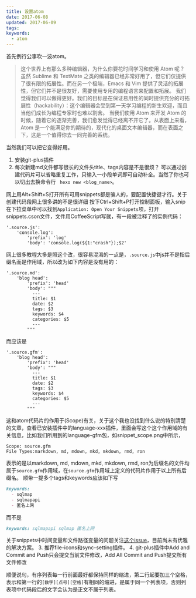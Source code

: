 ```yaml
---
title: 设置atom
date: 2017-06-08
updated: 2017-06-09
tags:
keywords:
  - atom
---
```

首先例行公事吹一波atom。
>这个世界上有那么多种编辑器，为什么你要花时间学习和使用 Atom 呢？
虽然 Sublime 和 TextMate 之类的编辑器已经非常好用了，但它们仅提供了很有限的拓展性。而在另一个极端，Emacs 和 Vim 提供了灵活的拓展性，但它们并不是很友好，需要使用专用的编程语言来配置和拓展。
我们觉得我们可以做得更好。我们的目标是在保证易用性的同时提供充分的可拓展性（hackability）：这个编辑器会受到第一天学习编程的新生欢迎，而且当他们成长为编程专家时也难以割舍。
当我们使用 Atom 来开发 Atom 的时候，随着它的逐渐完善，我们愈发觉得已经离不开它了。从表面上来看，Atom 是一个能满足你的期待的，现代化的桌面文本编辑器，而在表面之下，这是一个值得你去一同完善的系统。

<!-- more -->

当然我们可以把它变得好用。
1. 安装git-plus插件
2. 每次新建md文件都写很长的文件头title、tags内容是不是很烦？
可以通过创建代码片可以省略重复工作，只输入一小段单词即可自动补全。当然了你也可以切出去换命令行 ` hexo new <blog_name>`。

网上用Alt+Shift+S打开所有可用snippets都是骗人的，要配置快捷键才行。关于创建代码段网上很多讲的不是很详细
按下Ctrl+Shift+P打开控制面板，输入snip在下拉菜单中可以找到`Application: Open Your Snippets`项，打开snippets.cson文件，文件用CoffeeScript写就，有一段被注释了的实例代码：
```CSON
'.source.js':
    'console.log':
        'prefix': 'log'
        'body': 'console.log(${1:"crash"});$2'
```
网上很多教程大多是照这个改，很容易混淆的一点是，`.source.js`中js并不是指后缀名而是作用域，所以改为如下内容是没有用的：
```CSON
'.source.md':
    'blog head':
        'prefix': 'head'
        'body': """
          ---
          title: $1
          date: $2
          tags: $3
          keywords: $4
          categories: $5
          ---
        """
```
而应该是
```CSON
'.source.gfm':
    'blog head':
        'prefix': 'head'
        'body': """
          ---
          title: $1
          date: $2
          tags: $3
          keywords: $4
          categories: $5
          ---
        """
```
这和atom代码片的作用于(Scope)有关，关于这个我也没找到什么说的特别清楚的文章，查看已安装插件中的language-xxx插件，里面会写这个这个作用域的有关信息，比如我们所用到的language-gfm包，如snippet_scope.png中所示，
```
Scope: source.gfm
File Types:markdown, md, mdown, mkd, mkdown, rmd, ron
```
表示的是以markdown, md, mdown, mkd, mkdown, rmd, ron为后缀名的文件均属于`source.gfm`作用域，在`source.gfm`作用域上定义的代码片作用于以上所有后缀名。
顺带一提多个tags和keywords应该如下写
```markdown
keywords:
  - sqlmap
  - sqlmapapi
  - 匿名上网
```
而不是
```markdown
keywords: sqlmapapi sqlmap 匿名上网
```
关于snippets中时间变量和文件路径变量的问题关注[这个issue](https://github.com/atom/snippets/pull/173)，目前尚未有优雅的解决方案。
3. 推荐file-icons和sync-setting插件。
4. git-plus插件中Add and Commit and Push只会提交当前文件修改，Add All Commit and Push提交所有文件修改

顺便说句，有序列表每一行前面最好都保持同样的缩进，第二行起要加三个空格，表示和第一行的`[数字][点号][空格]`有相同的缩进，是属于同一个列表项，否则列表项中代码段后的文字会认为是正文不属于列表。

